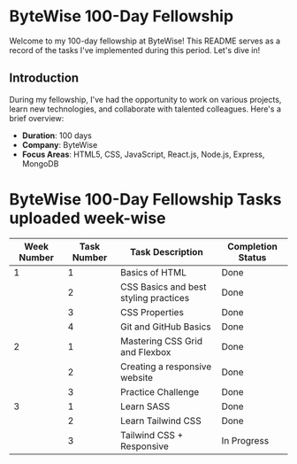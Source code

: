 # ByteWise 100-Day Fellowship

Welcome to my 100-day fellowship at ByteWise! This README serves as a record of the tasks I've implemented during this period. Let's dive in!

## Introduction

During my fellowship, I've had the opportunity to work on various projects, learn new technologies, and collaborate with talented colleagues. Here's a brief overview:

- **Duration**: 100 days
- **Company**: ByteWise
- **Focus Areas**: HTML5, CSS, JavaScript, React.js, Node.js, Express, MongoDB 

# ByteWise 100-Day Fellowship Tasks uploaded week-wise

| Week Number | Task Number | Task Description                             | Completion Status |
|-------------|-------------|----------------------------------------------|-------------------|
|1            | 1           | Basics of HTML                               | Done              |
|             | 2           | CSS Basics and best styling practices        | Done              |
|             | 3           | CSS Properties                               | Done              |
|             | 4           | Git and GitHub Basics                        | Done              |
|2            | 1           | Mastering CSS Grid and Flexbox               | Done              |
|             | 2           | Creating a responsive website                | Done              |
|             | 3           | Practice Challenge                           | Done              |
|3            | 1           | Learn SASS                                   | Done              |
|             | 2           | Learn Tailwind CSS                           | Done              |
|             | 3           | Tailwind CSS + Responsive                    | In Progress       |

